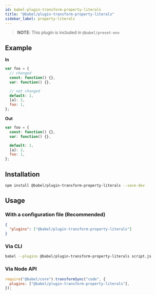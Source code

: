 ```yaml
---
id: babel-plugin-transform-property-literals
title: "@babel/plugin-transform-property-literals"
sidebar_label: property-literals
---
```


> **NOTE**: This plugin is included in `@babel/preset-env`

## Example

**In**

```javascript
var foo = {
  // changed
  const: function() {},
  var: function() {},

  // not changed
  default: 1,
  [a]: 2,
  foo: 1,
};
```

**Out**

```javascript
var foo = {
  const: function() {},
  var: function() {},

  default: 1,
  [a]: 2,
  foo: 1,
};
```

## Installation

```sh
npm install @babel/plugin-transform-property-literals --save-dev
```

## Usage

### With a configuration file (Recommended)

```json
{
  "plugins": ["@babel/plugin-transform-property-literals"]
}
```

### Via CLI

```sh
babel --plugins @babel/plugin-transform-property-literals script.js
```

### Via Node API

```javascript
require("@babel/core").transformSync("code", {
  plugins: ["@babel/plugin-transform-property-literals"],
});
```
